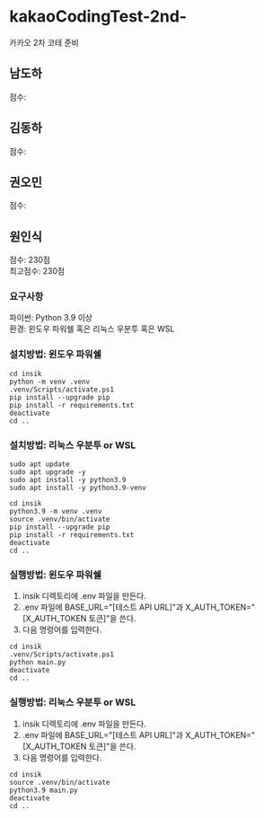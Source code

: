 # kakaoCodingTest-2nd-

카카오 2차 코테 준비

## 남도하

점수:

## 김동하

점수:

## 권오민

점수:

## 원인식

점수: 230점  
최고점수: 230점

### 요구사항

파이썬: Python 3.9 이상  
환경: 윈도우 파워쉘 혹은 리눅스 우분투 혹은 WSL

### 설치방법: 윈도우 파워쉘

```shell
cd insik
python -m venv .venv
.venv/Scripts/activate.ps1
pip install --upgrade pip
pip install -r requirements.txt
deactivate
cd ..
```

### 설치방법: 리눅스 우분투 or WSL

```shell
sudo apt update
sudo apt upgrade -y
sudo apt install -y python3.9
sudo apt install -y python3.9-venv

cd insik
python3.9 -m venv .venv
source .venv/bin/activate
pip install --upgrade pip
pip install -r requirements.txt
deactivate
cd ..
```

### 실행방법: 윈도우 파워쉘

1. insik 디렉토리에 .env 파일을 만든다.
2. .env 파일에 BASE_URL="[테스트 API URL]"과 X_AUTH_TOKEN="[X_AUTH_TOKEN 토큰]"을 쓴다.
3. 다음 명령어를 입력한다.

```shell
cd insik
.venv/Scripts/activate.ps1
python main.py
deactivate
cd ..
```

### 실행방법: 리눅스 우분투 or WSL

1. insik 디렉토리에 .env 파일을 만든다.
2. .env 파일에 BASE_URL="[테스트 API URL]"과 X_AUTH_TOKEN="[X_AUTH_TOKEN 토큰]"을 쓴다.
3. 다음 명령어를 입력한다.

```shell
cd insik
source .venv/bin/activate
python3.9 main.py
deactivate
cd ..
```
